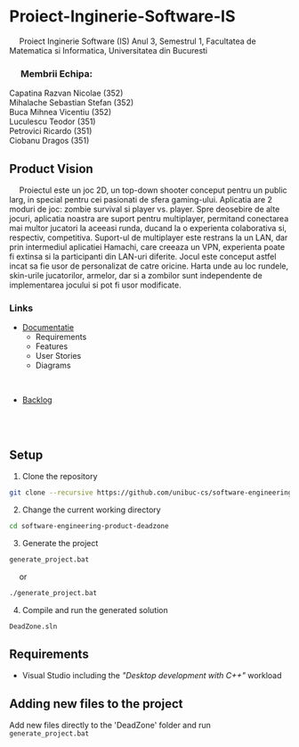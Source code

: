 ﻿# Proiect-Inginerie-Software-IS

&emsp; Proiect Inginerie Software (IS) Anul 3, Semestrul 1, Facultatea de Matematica si Informatica, Universitatea din Bucuresti <br/>

### &emsp; Membrii Echipa: <br/>
Capatina Razvan Nicolae ($352$) <br/> 
Mihalache Sebastian Stefan ($352$) <br/>
Buca Mihnea Vicentiu ($352$) <br/>
Luculescu Teodor ($351$) <br/>
Petrovici Ricardo ($351$) <br/>
Ciobanu Dragos ($351$) <br/>

## Product Vision
&emsp; Proiectul este un joc 2D, un top-down shooter conceput pentru un public larg, in special pentru cei pasionati de sfera gaming-ului. Aplicatia are 2 moduri de joc: zombie survival si player vs. player. Spre deosebire de alte jocuri, aplicatia noastra are suport pentru multiplayer, permitand conectarea mai multor jucatori la aceeasi runda, ducand la o experienta colaborativa si, respectiv, competitiva. Suport-ul de multiplayer este restrans la un LAN, dar prin intermediul aplicatiei Hamachi, care creeaza un VPN, experienta poate fi extinsa si la participanti din LAN-uri diferite. Jocul este conceput astfel incat sa fie usor de personalizat de catre oricine. Harta unde au loc rundele, skin-urile jucatorilor, armelor, dar si a zombilor sunt independente de implementarea jocului si pot fi usor modificate.

### Links
- [Documentatie](https://github.com/unibuc-cs/software-engineering-product-deadzone/wiki/Documentatie)
  - Requirements
  - Features
  - User Stories
  - Diagrams

<br/>

- [Backlog](https://github.com/orgs/unibuc-cs/projects/29)

<br/> <br/>

## Setup  
1. Clone the repository
```sh
git clone --recursive https://github.com/unibuc-cs/software-engineering-product-deadzone
```

2. Change the current working directory
```sh
cd software-engineering-product-deadzone
```

3. Generate the project
```sh
generate_project.bat
```
&emsp; or <br/>
```sh
./generate_project.bat
```

4. Compile and run the generated solution
```sh
DeadZone.sln
```

## Requirements
- Visual Studio including the *"Desktop development with C++"* workload

## Adding new files to the project
Add new files directly to the 'DeadZone' folder and run `generate_project.bat`
